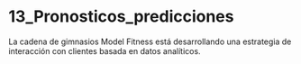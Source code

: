 # 13_Pronosticos_predicciones
La cadena de gimnasios Model Fitness está desarrollando una estrategia de interacción con clientes basada en datos analíticos.
